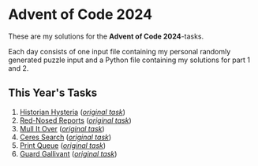 # Advent of Code 2024

These are my solutions for the **Advent of Code 2024**-tasks.

Each day consists of one input file containing my personal randomly generated puzzle input and a Python file containing my solutions for part 1 and 2.

## This Year's Tasks

1. [Historian Hysteria](https://github.com/Nuhser/Advent-of-Code/blob/master/2024/day01.py) (*[original task](https://adventofcode.com/2024/day/1)*)
2. [Red-Nosed Reports](https://github.com/Nuhser/Advent-of-Code/blob/master/2024/day02.py) (*[original task](https://adventofcode.com/2024/day/2)*)
3. [Mull It Over](https://github.com/Nuhser/Advent-of-Code/blob/master/2024/day03.py) (*[original task](https://adventofcode.com/2024/day/3)*)
4. [Ceres Search](https://github.com/Nuhser/Advent-of-Code/blob/master/2024/day04.py) (*[original task](https://adventofcode.com/2024/day/4)*)
5. [Print Queue](https://github.com/Nuhser/Advent-of-Code/blob/master/2024/day05.py) (*[original task](https://adventofcode.com/2024/day/5)*)
6. [Guard Gallivant](https://github.com/Nuhser/Advent-of-Code/blob/master/2024/day06.py) (*[original task](https://adventofcode.com/2024/day/6)*)
